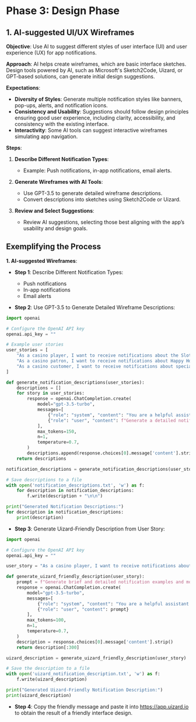 # Phase 3: Design Phase

## 1. AI-suggested UI/UX Wireframes

**Objective**:
Use AI to suggest different styles of user interface (UI) and user experience (UX) for app notifications.

**Approach**:
AI helps create wireframes, which are basic interface sketches. Design tools powered by AI, such as Microsoft's Sketch2Code, Uizard, or GPT-based solutions, can generate initial design suggestions.

**Expectations**:
- **Diversity of Styles**: Generate multiple notification styles like banners, pop-ups, alerts, and notification icons.
- **Consistency and Usability**: Suggestions should follow design principles ensuring good user experience, including clarity, accessibility, and consistency with the existing interface.
- **Interactivity**: Some AI tools can suggest interactive wireframes simulating app navigation.

**Steps**:
1. **Describe Different Notification Types**:
   - Example: Push notifications, in-app notifications, email alerts.

2. **Generate Wireframes with AI Tools**:
   - Use GPT-3.5 to generate detailed wireframe descriptions.
   - Convert descriptions into sketches using Sketch2Code or Uizard.

3. **Review and Select Suggestions**:
   - Review AI suggestions, selecting those best aligning with the app’s usability and design goals.

## Exemplifying the Process

**1. AI-suggested Wireframes**:

- **Step 1**: Describe Different Notification Types:
  - Push notifications
  - In-app notifications
  - Email alerts

- **Step 2**: Use GPT-3.5 to Generate Detailed Wireframe Descriptions:
```python
import openai

# Configure the OpenAI API key
openai.api_key = ""

# Example user stories
user_stories = [
    "As a casino player, I want to receive notifications about the Slot Showdown promotion so that I can participate in the competition and have a chance to win exciting prizes while playing my favorite slots.",
    "As a casino patron, I want to receive notifications about Happy Hour promotions at the casino so that I can take advantage of special offers on drinks and games and increase my chances of winning big.",
    "As a casino customer, I want to receive notifications about special promotions like Blackjack Blitz so that I can participate and potentially win cash prizes and bonus chips by playing against the dealer."
]

def generate_notification_descriptions(user_stories):
    descriptions = []
    for story in user_stories:
        response = openai.ChatCompletion.create(
            model="gpt-3.5-turbo",
            messages=[
                {"role": "system", "content": "You are a helpful assistant."},
                {"role": "user", "content": f"Generate a detailed notification description for the following user story: {story}"}
            ],
            max_tokens=150,
            n=1,
            temperature=0.7,
        )
        descriptions.append(response.choices[0].message['content'].strip())
    return descriptions

notification_descriptions = generate_notification_descriptions(user_stories)

# Save descriptions to a file
with open('notification_descriptions.txt', 'w') as f:
    for description in notification_descriptions:
        f.write(description + "\n\n")

print("Generated Notification Descriptions:")
for description in notification_descriptions:
    print(description)
```

- **Step 3**: Generate Uizard-Friendly Description from User Story:

```python
import openai

# Configure the OpenAI API key
openai.api_key = ""

user_story = "As a casino player, I want to receive notifications about the Slot Showdown promotion so that I can participate in the competition and have a chance to win exciting prizes while playing my favorite slots."

def generate_uizard_friendly_description(user_story):
    prompt = f"Generate brief and detailed notification examples and models for the following user story, limited to 300 characters: {user_story}"
    response = openai.ChatCompletion.create(
        model="gpt-3.5-turbo",
        messages=[
            {"role": "system", "content": "You are a helpful assistant."},
            {"role": "user", "content": prompt}
        ],
        max_tokens=100,
        n=1,
        temperature=0.7,
    )
    description = response.choices[0].message['content'].strip()
    return description[:300]

uizard_description = generate_uizard_friendly_description(user_story)

# Save the description to a file
with open('uizard_notification_description.txt', 'w') as f:
    f.write(uizard_description)

print("Generated Uizard-Friendly Notification Description:")
print(uizard_description)

```

- **Step 4**: Copy the friendly message and paste it into https://app.uizard.io to obtain the result of a friendly interface design.

